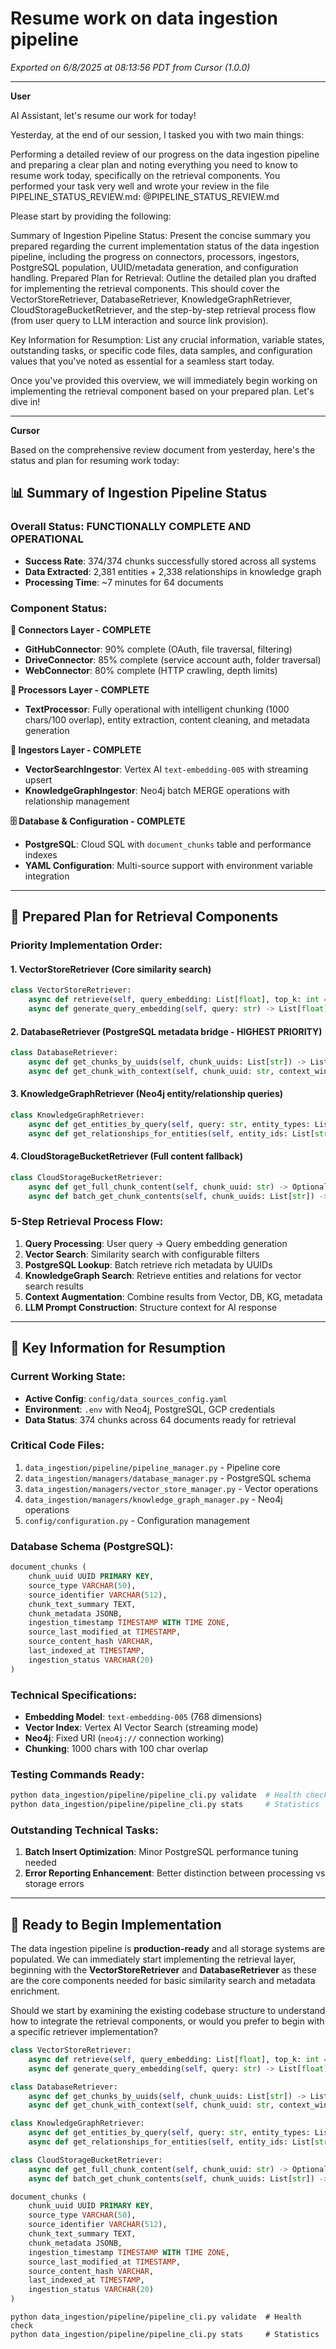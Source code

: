 # Resume work on data ingestion pipeline
_Exported on 6/8/2025 at 08:13:56 PDT from Cursor (1.0.0)_

---

**User**

AI Assistant, let's resume our work for today!

Yesterday, at the end of our session, I tasked you with two main things:

Performing a detailed review of our progress on the data ingestion pipeline and preparing a clear plan and noting everything you need to know to resume work today, specifically on the retrieval components.
You performed your task very well and wrote your review in the file PIPELINE_STATUS_REVIEW.md: @PIPELINE_STATUS_REVIEW.md 

Please start by providing the following:

Summary of Ingestion Pipeline Status: Present the concise summary you prepared regarding the current implementation status of the data ingestion pipeline, including the progress on connectors, processors, ingestors, PostgreSQL population, UUID/metadata generation, and configuration handling.
Prepared Plan for Retrieval: Outline the detailed plan you drafted for implementing the retrieval components. This should cover the VectorStoreRetriever, DatabaseRetriever, KnowledgeGraphRetriever, CloudStorageBucketRetriever, and the step-by-step retrieval process flow (from user query to LLM interaction and source link provision).

Key Information for Resumption: List any crucial information, variable states, outstanding tasks, or specific code files, data samples, and configuration values that you've noted as essential for a seamless start today.

Once you've provided this overview, we will immediately begin working on implementing the retrieval component based on your prepared plan. Let's dive in!

---

**Cursor**

Based on the comprehensive review document from yesterday, here's the status and plan for resuming work today:

## 📊 Summary of Ingestion Pipeline Status

### **Overall Status: FUNCTIONALLY COMPLETE AND OPERATIONAL**
- **Success Rate**: 374/374 chunks successfully stored across all systems
- **Data Extracted**: 2,381 entities + 2,338 relationships in knowledge graph
- **Processing Time**: ~7 minutes for 64 documents

### **Component Status:**

**🔌 Connectors Layer - COMPLETE**
- **GitHubConnector**: 90% complete (OAuth, file traversal, filtering)
- **DriveConnector**: 85% complete (service account auth, folder traversal)  
- **WebConnector**: 80% complete (HTTP crawling, depth limits)

**📝 Processors Layer - COMPLETE**
- **TextProcessor**: Fully operational with intelligent chunking (1000 chars/100 overlap), entity extraction, content cleaning, and metadata generation

**🎯 Ingestors Layer - COMPLETE**
- **VectorSearchIngestor**: Vertex AI `text-embedding-005` with streaming upsert
- **KnowledgeGraphIngestor**: Neo4j batch MERGE operations with relationship management

**🗄️ Database & Configuration - COMPLETE**
- **PostgreSQL**: Cloud SQL with `document_chunks` table and performance indexes
- **YAML Configuration**: Multi-source support with environment variable integration

---

## 🎯 Prepared Plan for Retrieval Components

### **Priority Implementation Order:**

#### **1. VectorStoreRetriever** (Core similarity search)
```python
class VectorStoreRetriever:
    async def retrieve(self, query_embedding: List[float], top_k: int = 10, filters: Optional[Dict] = None) -> List[SearchResult]
    async def generate_query_embedding(self, query: str) -> List[float]
```

#### **2. DatabaseRetriever** (PostgreSQL metadata bridge - HIGHEST PRIORITY)
```python
class DatabaseRetriever:
    async def get_chunks_by_uuids(self, chunk_uuids: List[str]) -> List[ChunkSearchResult]
    async def get_chunk_with_context(self, chunk_uuid: str, context_window: int = 2) -> ContextualChunk
```

#### **3. KnowledgeGraphRetriever** (Neo4j entity/relationship queries)
```python
class KnowledgeGraphRetriever:
    async def get_entities_by_query(self, query: str, entity_types: List[str] = None) -> List[Entity]
    async def get_relationships_for_entities(self, entity_ids: List[str]) -> List[Relationship]
```

#### **4. CloudStorageBucketRetriever** (Full content fallback)
```python
class CloudStorageBucketRetriever:
    async def get_full_chunk_content(self, chunk_uuid: str) -> Optional[str]
    async def batch_get_chunk_contents(self, chunk_uuids: List[str]) -> Dict[str, str]
```

### **5-Step Retrieval Process Flow:**
1. **Query Processing**: User query → Query embedding generation
2. **Vector Search**: Similarity search with configurable filters  
3. **PostgreSQL Lookup**: Batch retrieve rich metadata by UUIDs
4. **KnowledgeGraph Search**: Retrieve entities and relations for vector search results
5. **Context Augmentation**: Combine results from Vector, DB, KG, metadata
6. **LLM Prompt Construction**: Structure context for AI response

---

## 🔑 Key Information for Resumption

### **Current Working State:**
- **Active Config**: `config/data_sources_config.yaml`
- **Environment**: `.env` with Neo4j, PostgreSQL, GCP credentials
- **Data Status**: 374 chunks across 64 documents ready for retrieval

### **Critical Code Files:**
1. `data_ingestion/pipeline/pipeline_manager.py` - Pipeline core
2. `data_ingestion/managers/database_manager.py` - PostgreSQL schema
3. `data_ingestion/managers/vector_store_manager.py` - Vector operations
4. `data_ingestion/managers/knowledge_graph_manager.py` - Neo4j operations
5. `config/configuration.py` - Configuration management

### **Database Schema (PostgreSQL):**
```sql
document_chunks (
    chunk_uuid UUID PRIMARY KEY,
    source_type VARCHAR(50),
    source_identifier VARCHAR(512),
    chunk_text_summary TEXT,
    chunk_metadata JSONB,
    ingestion_timestamp TIMESTAMP WITH TIME ZONE,
    source_last_modified_at TIMESTAMP,
    source_content_hash VARCHAR,
    last_indexed_at TIMESTAMP,
    ingestion_status VARCHAR(20)
)
```

### **Technical Specifications:**
- **Embedding Model**: `text-embedding-005` (768 dimensions)
- **Vector Index**: Vertex AI Vector Search (streaming mode)
- **Neo4j**: Fixed URI (`neo4j://` connection working)
- **Chunking**: 1000 chars with 100 char overlap

### **Testing Commands Ready:**
```bash
python data_ingestion/pipeline/pipeline_cli.py validate  # Health check
python data_ingestion/pipeline/pipeline_cli.py stats     # Statistics
```

### **Outstanding Technical Tasks:**
1. **Batch Insert Optimization**: Minor PostgreSQL performance tuning needed
2. **Error Reporting Enhancement**: Better distinction between processing vs storage errors

---

## 🚀 Ready to Begin Implementation

The data ingestion pipeline is **production-ready** and all storage systems are populated. We can immediately start implementing the retrieval layer, beginning with the **VectorStoreRetriever** and **DatabaseRetriever** as these are the core components needed for basic similarity search and metadata enrichment.

Should we start by examining the existing codebase structure to understand how to integrate the retrieval components, or would you prefer to begin with a specific retriever implementation?

```python
class VectorStoreRetriever:
    async def retrieve(self, query_embedding: List[float], top_k: int = 10, filters: Optional[Dict] = None) -> List[SearchResult]
    async def generate_query_embedding(self, query: str) -> List[float]
```

```python
class DatabaseRetriever:
    async def get_chunks_by_uuids(self, chunk_uuids: List[str]) -> List[ChunkSearchResult]
    async def get_chunk_with_context(self, chunk_uuid: str, context_window: int = 2) -> ContextualChunk
```

```python
class KnowledgeGraphRetriever:
    async def get_entities_by_query(self, query: str, entity_types: List[str] = None) -> List[Entity]
    async def get_relationships_for_entities(self, entity_ids: List[str]) -> List[Relationship]
```

```python
class CloudStorageBucketRetriever:
    async def get_full_chunk_content(self, chunk_uuid: str) -> Optional[str]
    async def batch_get_chunk_contents(self, chunk_uuids: List[str]) -> Dict[str, str]
```

```sql
document_chunks (
    chunk_uuid UUID PRIMARY KEY,
    source_type VARCHAR(50),
    source_identifier VARCHAR(512),
    chunk_text_summary TEXT,
    chunk_metadata JSONB,
    ingestion_timestamp TIMESTAMP WITH TIME ZONE,
    source_last_modified_at TIMESTAMP,
    source_content_hash VARCHAR,
    last_indexed_at TIMESTAMP,
    ingestion_status VARCHAR(20)
)
```

```shellscript
python data_ingestion/pipeline/pipeline_cli.py validate  # Health check
python data_ingestion/pipeline/pipeline_cli.py stats     # Statistics
```

